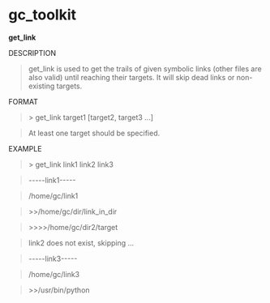 gc_toolkit
========

<b>get_link</b>

DESCRIPTION

>get_link is used to get the trails of given symbolic links (other files are also valid) until reaching their targets.
It will skip dead links or non-existing targets.

FORMAT

>\> get_link target1 [target2, target3 ...]

>At least one target should be specified.

EXAMPLE

>\> get_link link1 link2 link3

>-----link1-----

>/home/gc/link1

>\>\>/home/gc/dir/link\_in\_dir

>\>\>\>\>/home/gc/dir2/target

>link2 does not exist, skipping ...

>-----link3-----

>/home/gc/link3

>\>\>/usr/bin/python
